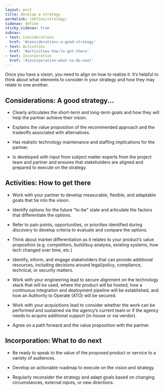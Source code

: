 ```yaml
---
layout: post
title: Develop a strategy
permalink: /define/strategy/
sidenav: define
sticky_sidenav: true
subnav:
- text: Considerations
  href: '#considerations-a-good-strategy'
- text: Activities
  href: '#activities-how-to-get-there'
- text: Incorporation
  href: '#incorporation-what-to-do-next'
---
```


Once you have a vision, you need to align on how to realize it. It’s helpful to think about what elements to consider in your strategy and how they may relate to one another.

## Considerations: A good strategy...

- Clearly articulates the short-term and long-term goals and how they will help the partner achieve their vision.

- Explains the value proposition of the recommended approach and the tradeoffs associated with alternatives.

- Has realistic technology maintenance and staffing implications for the partner.

- Is developed with input from subject matter experts from the project team and partner and ensures that stakeholders are aligned and prepared to execute on the strategy.

## Activities: How to get there

- Work with your partner to develop measurable, flexible, and adaptable goals that tie into the vision.

- Identify options for the future "to-be" state and articulate the factors that differentiate the options.

- Refer to pain points, opportunities, or priorities identified during discovery to develop criteria to evaluate and compare the options.

- Think about market differentiation as it relates to your product’s value proposition (e.g. competitors, build/buy analysis, existing systems, how tech changed over time, etc.)

- Identify, inform, and engage stakeholders that can provide additional resources, including decisions around legal/policy, compliance, technical, or security matters.

- Work with your engineering lead to secure alignment on the technology stack that will be used, where the product will be hosted, how a continuous integration and deployment pipeline will be established, and how an Authority to Operate (ATO) will be secured.

- Work with your acquisitions lead to consider whether the work can be performed and sustained via the agency’s current team or if the agency needs to acquire additional support (in-house or via vendor).

- Agree on a path forward and the value proposition with the partner.

## Incorporation: What to do next

- Be ready to speak to the value of the proposed product or service to a variety of audiences.

- Develop an actionable roadmap to execute on the vision and strategy.

- Regularly reconsider the strategy and adapt goals based on changing circumstances, external inputs, or new directions.
